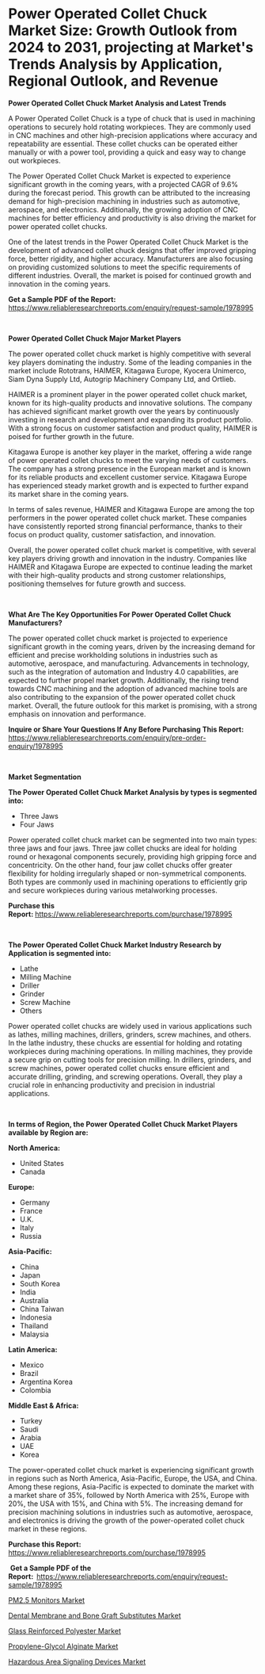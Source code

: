 <p><h1>Power Operated Collet Chuck Market Size: Growth Outlook from 2024 to 2031, projecting at Market's Trends Analysis by Application, Regional Outlook, and Revenue</h1></p><p><strong>Power Operated Collet Chuck Market Analysis and Latest Trends</strong></p>
<p><p>A Power Operated Collet Chuck is a type of chuck that is used in machining operations to securely hold rotating workpieces. They are commonly used in CNC machines and other high-precision applications where accuracy and repeatability are essential. These collet chucks can be operated either manually or with a power tool, providing a quick and easy way to change out workpieces.</p><p>The Power Operated Collet Chuck Market is expected to experience significant growth in the coming years, with a projected CAGR of 9.6% during the forecast period. This growth can be attributed to the increasing demand for high-precision machining in industries such as automotive, aerospace, and electronics. Additionally, the growing adoption of CNC machines for better efficiency and productivity is also driving the market for power operated collet chucks.</p><p>One of the latest trends in the Power Operated Collet Chuck Market is the development of advanced collet chuck designs that offer improved gripping force, better rigidity, and higher accuracy. Manufacturers are also focusing on providing customized solutions to meet the specific requirements of different industries. Overall, the market is poised for continued growth and innovation in the coming years.</p></p>
<p><strong>Get a Sample PDF of the Report:&nbsp;</strong> <a href="https://www.reliableresearchreports.com/enquiry/request-sample/1978995">https://www.reliableresearchreports.com/enquiry/request-sample/1978995</a></p>
<p>&nbsp;</p>
<p><strong>Power Operated Collet Chuck Major Market Players</strong></p>
<p><p>The power operated collet chuck market is highly competitive with several key players dominating the industry. Some of the leading companies in the market include Rototrans, HAIMER, Kitagawa Europe, Kyocera Unimerco, Siam Dyna Supply Ltd, Autogrip Machinery Company Ltd, and Ortlieb.</p><p>HAIMER is a prominent player in the power operated collet chuck market, known for its high-quality products and innovative solutions. The company has achieved significant market growth over the years by continuously investing in research and development and expanding its product portfolio. With a strong focus on customer satisfaction and product quality, HAIMER is poised for further growth in the future.</p><p>Kitagawa Europe is another key player in the market, offering a wide range of power operated collet chucks to meet the varying needs of customers. The company has a strong presence in the European market and is known for its reliable products and excellent customer service. Kitagawa Europe has experienced steady market growth and is expected to further expand its market share in the coming years.</p><p>In terms of sales revenue, HAIMER and Kitagawa Europe are among the top performers in the power operated collet chuck market. These companies have consistently reported strong financial performance, thanks to their focus on product quality, customer satisfaction, and innovation.</p><p>Overall, the power operated collet chuck market is competitive, with several key players driving growth and innovation in the industry. Companies like HAIMER and Kitagawa Europe are expected to continue leading the market with their high-quality products and strong customer relationships, positioning themselves for future growth and success.</p></p>
<p>&nbsp;</p>
<p><strong>What Are The Key Opportunities For Power Operated Collet Chuck Manufacturers?</strong></p>
<p><p>The power operated collet chuck market is projected to experience significant growth in the coming years, driven by the increasing demand for efficient and precise workholding solutions in industries such as automotive, aerospace, and manufacturing. Advancements in technology, such as the integration of automation and Industry 4.0 capabilities, are expected to further propel market growth. Additionally, the rising trend towards CNC machining and the adoption of advanced machine tools are also contributing to the expansion of the power operated collet chuck market. Overall, the future outlook for this market is promising, with a strong emphasis on innovation and performance.</p></p>
<p><strong>Inquire or Share Your Questions If Any Before Purchasing This Report:</strong> <a href="https://www.reliableresearchreports.com/enquiry/pre-order-enquiry/1978995">https://www.reliableresearchreports.com/enquiry/pre-order-enquiry/1978995</a></p>
<p>&nbsp;</p>
<p><strong>Market Segmentation</strong></p>
<p><strong>The Power Operated Collet Chuck Market Analysis by types is segmented into:</strong></p>
<p><ul><li>Three Jaws</li><li>Four Jaws</li></ul></p>
<p><p>Power operated collet chuck market can be segmented into two main types: three jaws and four jaws. Three jaw collet chucks are ideal for holding round or hexagonal components securely, providing high gripping force and concentricity. On the other hand, four jaw collet chucks offer greater flexibility for holding irregularly shaped or non-symmetrical components. Both types are commonly used in machining operations to efficiently grip and secure workpieces during various metalworking processes.</p></p>
<p><strong>Purchase this Report:&nbsp;</strong><a href="https://www.reliableresearchreports.com/purchase/1978995">https://www.reliableresearchreports.com/purchase/1978995</a></p>
<p>&nbsp;</p>
<p><strong>The Power Operated Collet Chuck Market Industry Research by Application is segmented into:</strong></p>
<p><ul><li>Lathe</li><li>Milling Machine</li><li>Driller</li><li>Grinder</li><li>Screw Machine</li><li>Others</li></ul></p>
<p><p>Power operated collet chucks are widely used in various applications such as lathes, milling machines, drillers, grinders, screw machines, and others. In the lathe industry, these chucks are essential for holding and rotating workpieces during machining operations. In milling machines, they provide a secure grip on cutting tools for precision milling. In drillers, grinders, and screw machines, power operated collet chucks ensure efficient and accurate drilling, grinding, and screwing operations. Overall, they play a crucial role in enhancing productivity and precision in industrial applications.</p></p>
<p>&nbsp;</p>
<p><strong>In terms of Region, the Power Operated Collet Chuck Market Players available by Region are:</strong></p>
<p>
    <p> <strong> North America: </strong>
        <ul>
            <li>United States</li>
            <li>Canada</li>
        </ul>
        </p> 
    <p> <strong> Europe: </strong>
        <ul>
            <li>Germany</li>
            <li>France</li>
            <li>U.K.</li>
            <li>Italy</li>
            <li>Russia</li>
        </ul>
        </p> 
    <p> <strong> Asia-Pacific: </strong>
        <ul>
            <li>China</li>
            <li>Japan</li>
            <li>South Korea</li>
            <li>India</li>
            <li>Australia</li>
            <li>China Taiwan</li>
            <li>Indonesia</li>
            <li>Thailand</li>
            <li>Malaysia</li>
        </ul>
        </p> 
    <p> <strong> Latin America: </strong>
        <ul>
            <li>Mexico</li>
            <li>Brazil</li>
            <li>Argentina Korea</li>
            <li>Colombia</li>
        </ul>
        </p> 
    <p> <strong> Middle East & Africa: </strong>
        <ul>
            <li>Turkey</li>
            <li>Saudi</li>
            <li>Arabia</li>
            <li>UAE</li>
            <li>Korea</li>
        </ul>
    </p>
    </p>
<p><p>The power-operated collet chuck market is experiencing significant growth in regions such as North America, Asia-Pacific, Europe, the USA, and China. Among these regions, Asia-Pacific is expected to dominate the market with a market share of 35%, followed by North America with 25%, Europe with 20%, the USA with 15%, and China with 5%. The increasing demand for precision machining solutions in industries such as automotive, aerospace, and electronics is driving the growth of the power-operated collet chuck market in these regions.</p></p>
<p><strong>Purchase this Report: </strong><a href="https://www.reliableresearchreports.com/purchase/1978995">https://www.reliableresearchreports.com/purchase/1978995</a></p>
<p>&nbsp;<strong>Get a Sample PDF of the Report:&nbsp;&nbsp;</strong><a href="https://www.reliableresearchreports.com/enquiry/request-sample/1978995">https://www.reliableresearchreports.com/enquiry/request-sample/1978995</a></p>
<p><strong></strong></p>
<p><p><a href="https://spotless-saver-8fd.notion.site/PM2-5-Monitors-Market-Research-Report-Provides-Critical-Insights-that-can-help-Shape-Business-Develo-defd21c357d14c9fa2ad84cfb50f7ed5">PM2.5 Monitors Market</a></p><p><a href="https://cautious-neon-760.notion.site/Dental-Membrane-and-Bone-Graft-Substitutes-Market-Provides-Detailed-Segmentation-of-this-Market-base-70f9ac0d729245d89ca515beb8901a5e">Dental Membrane and Bone Graft Substitutes Market</a></p><p><a href="https://view.publitas.com/reportprime-1/glass-reinforced-polyester-market-insights-market-players-and-forecast-till-2031/">Glass Reinforced Polyester Market</a></p><p><a href="https://view.publitas.com/reportprime-1/propylene-glycol-alginate-market-size-growth-outlook-from-2024-to-2031-projecting-at-markets-trends-analysis-by-application-regional-outlook-and-revenue/">Propylene-Glycol Alginate Market</a></p><p><a href="https://frill-swim-3cd.notion.site/Hazardous-Area-Signaling-Devices-Market-Offer-Valuable-Insights-into-Market-Size-Market-Share-Mark-885b2f7cad5648b1ad63c7db2cdbfaa4">Hazardous Area Signaling Devices Market</a></p></p>